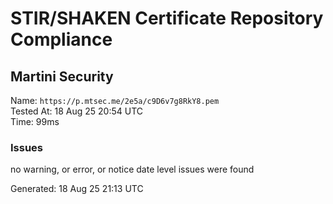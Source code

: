 # STIR/SHAKEN Certificate Repository Compliance

## Martini Security

Name: `https://p.mtsec.me/2e5a/c9D6v7g8RkY8.pem`\
Tested At: 18 Aug 25 20:54 UTC\
Time: 99ms

### Issues

no warning, or error, or notice date level issues were found

Generated: 18 Aug 25 21:13 UTC